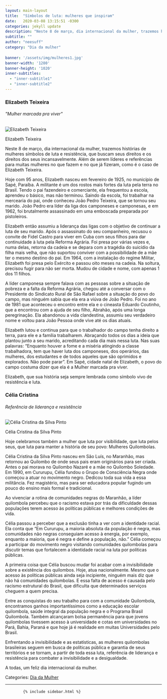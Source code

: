 ```yaml
---
layout: main-layout
title:  "Símbolos de luta: mulheres que inspiram"
date:   2020-03-08 13:15:51 -0300
categories: jekyll update
description: "Neste 8 de março, dia internacional da mulher, trazemos histórias de mulheres símbolos de luta e resistência, que buscam seus direitos e os direitos dos seus incansavelmente."
subtitle: ""
author: "neesuff"
category: "Dia da mulher"

banner: '/assets/img/mulheres1.jpg'
banner-width: '1280'
banner-height: '1020'
inner-subtitles: 
  - "inner-subtitle1"
  - "inner-subtitle2"
---
```

<div class="container">
    <article id="post-414" class="section section-text">
        <div class="row">
            <div class="col-md-8 single-post-container" data-layout="sidebar-right">
                <div class="single-post-wrap entry-content">
                    <div id="pl-414" class="panel-layout">
                        <div id="pg-414-0" class="panel-grid panel-has-style">
                            <div class="panel-row-style panel-row-style-for-414-0">
                                <div id="pgc-414-0-0" class="panel-grid-cell">
                                    <div id="panel-414-0-0-0" class="so-panel widget widget_sow-headline panel-first-child" data-index="0">
                                        <div class="so-widget-sow-headline so-widget-sow-headline-default-c864aea5c7ef">
                                            <div class="sow-headline-container ">
                                                <h3 class="sow-headline">Elizabeth Teixeira</h3>
                                                <div class="decoration">
                                                    <div class="decoration-inside"></div>
                                                </div>
                                                <h6 class="sow-sub-headline">"Mulher marcada pra viver"</h6>
                                            </div>
                                        </div>
                                    </div>
                                    <div id="panel-414-0-0-1" class="so-panel widget widget_sow-editor" data-index="1">
                                        <div class="so-widget-sow-editor so-widget-sow-editor-base">
                                            <div class="siteorigin-widget-tinymce textwidget">
                                                <div id="attachment_416" style="width: 462px" class="wp-caption alignleft"><img aria-describedby="caption-attachment-416" src="/assets/img/BLOG03-Elizabeth.jpg" alt="Elizabeth Teixeira" class="wp-image-416" srcset="/assets/img/BLOG03-Elizabeth.jpg 569w, /assets/img/BLOG03-Elizabeth-240x300.jpg 240w"
                                                        sizes="(max-width: 452px) 100vw, 452px" width="452" height="566">
                                                    <p id="caption-attachment-416" class="wp-caption-text">Elizabeth Teixeira</p>
                                                </div>
                                                <p>Neste 8 de março, dia internacional da mulher, trazemos histórias de mulheres símbolos de luta e resistência, que buscam seus direitos e os direitos dos seus incansavelmente. Além de serem líderes e referências
                                                    para muitas mulheres no que fazem e no que já fizeram, como é o caso de Elizabeth Teixeira.</p>
                                                <p>Hoje com 95 anos, Elizabeth nasceu em fevereiro de 1925, no município de Sapé, Paraíba. A militante é um dos rostos mais fortes da luta pela terra no Brasil. Tendo o pai fazendeiro e comerciante, ela frequentou
                                                    a escola, aprendeu o básico, mas não terminou. Saindo da escola, foi trabalhar na mercearia do pai, onde conheceu João Pedro Teixeira, que se tornou seu marido. João Pedro era líder da liga dos camponeses
                                                    e camponesas, e em 1962, foi brutalmente assassinado em uma emboscada preparada por pistoleiros.</p>
                                                <p>Elizabeth então assumiu a liderança das ligas com o objetivo de continuar a luta de seu marido. Após o assassinato do seu companheiro, recusou o convite de Fidel Castro para viver em Cuba com seus filhos
                                                    para dar continuidade à luta pela Reforma Agrária. Foi presa por várias vezes e, numa delas, retorna da cadeia e se depara com a tragédia do suicídio da filha mais velha, que não suportou conviver com
                                                    a possibilidade de a mãe ter o mesmo destino do pai. Em 1964, com a instalação do regime Militar, Elizabeth foi presa pelo Exército e passou oito meses na cadeia. Na soltura, precisou fugir para não
                                                    ser morta. Mudou de cidade e nome, com apenas 1 dos 11 filhos.</p>
                                                <p>A líder camponesa sempre falava com as pessoas sobre a situação de pobreza e a falta da Reforma Agrária, chegou até a conversar com o Presidente do Sindicato Rural de São Rafael sobre a situação do povo
                                                    do campo, mas ninguém sabia que ela era a viúva de João Pedro. Foi no ano de 1981 que aconteceu o encontro entre ela e o cineasta Eduardo Coutinho, que a encontrou com a ajuda de seu filho, Abrahão,
                                                    após uma longa peregrinação. Ela abandonou a vida clandestina, assumiu seu verdadeiro nome e voltou para João Pessoa onde vive até os dias atuais.</p>
                                                <p>Elizabeth lutou e continua para que o trabalhador do campo tenha direito a terra, para ele e a família trabalharem. Abraçando todos os dias a ideia que plantou junto a seu marido, acreditando cada dia mais
                                                    nessa luta. Nas suas palavras: “Enquanto houver a fome e a miséria atingindo a classe trabalhadora, tem que haver luta dos camponeses, dos operários, das mulheres, dos estudantes e de todos aqueles que
                                                    são oprimidos e explorados. Não pode parar”. Em Sapé, cidade natal de Elizabeth, o povo do campo costuma dizer que ela é a Mulher marcada pra viver.</p>
                                                <p>Elizabeth, que sua história seja sempre lembrada como símbolo vivo de resistência e luta.</p>
                                            </div>
                                        </div>
                                    </div>
                                    <div id="panel-414-0-0-2" class="so-panel widget widget_sow-headline" data-index="2">
                                        <div class="so-widget-sow-headline so-widget-sow-headline-default-c864aea5c7ef">
                                            <div class="sow-headline-container ">
                                                <h3 class="sow-headline">Célia Cristina</h3>
                                                <div class="decoration">
                                                    <div class="decoration-inside"></div>
                                                </div>
                                                <h6 class="sow-sub-headline">Referência de liderança e resistência </h6>
                                            </div>
                                        </div>
                                    </div>
                                    <div id="panel-414-0-0-3" class="so-panel widget widget_sow-editor panel-last-child" data-index="3">
                                        <div class="so-widget-sow-editor so-widget-sow-editor-base">
                                            <div class="siteorigin-widget-tinymce textwidget">
                                                <div id="attachment_417" style="width: 370px" class="wp-caption alignright"><img aria-describedby="caption-attachment-417" src="/assets/img/BLOG04-Celia.jpg" alt="Célia Cristina da Silva Pinto" class="wp-image-417 size-full" srcset="/assets/img/BLOG04-Celia.jpg 360w, /assets/img/BLOG04-Celia-240x300.jpg 240w"
                                                        sizes="(max-width: 360px) 100vw, 360px" width="360" height="450">
                                                    <p id="caption-attachment-417" class="wp-caption-text">Célia Cristina da Silva Pinto</p>
                                                </div>
                                                <p>Hoje celebramos também a mulher que luta por visibilidade, que luta pelos seus, que luta para manter a história de seu povo: Mulheres Quilombolas.</p>
                                                <p>Célia Cristina da Silva Pinto nasceu em São Luís, no Maranhão, mas retornou ao Quilombo de onde seus pais eram originários para ser criada. Antes o pai morava no Quilombo Nazaré e a mãe no Quilombo Soledade.
                                                    Em 1990, em Cururupu, Célia fundou o Grupo de Consciência Negra onde começou a atuar no movimento negro. Dedicou toda sua vida a essa militância. Fez magistério, mas para ser educadora popular fugindo
                                                    um pouco do ensino mais formal e tradicional.</p>
                                                <p>Ao vivenciar a rotina de comunidades negras do Maranhão, a líder quilombola percebeu que o racismo estava por trás da dificuldade dessas populações terem acesso às políticas públicas e melhores condições
                                                    de vida.</p>
                                                <p>Célia passou a perceber que a exclusão tinha a ver com a identidade racial. Ela conta que “Em Cururupu, a maioria absoluta da população é negra, mas comunidades não negras conseguiam acesso à energia, por
                                                    exemplo, enquanto a maioria, que é negra e define a população, não.” Célia começou a participar do movimento negro visitando comunidades quilombolas para discutir temas que fortalecem a identidade racial
                                                    na luta por políticas públicas.</p>
                                                <p>A primeira coisa que Célia buscou mudar foi acabar com a invisibilidade sobre a existência dos quilombos. Hoje, atua nacionalmente. Mesmo que o acesso às políticas públicas ainda seja incipiente, ninguém
                                                    mais diz que não há comunidades quilombolas. E essa falta de acesso é causada pelo racismo estrutural do Brasil, que dificulta que determinados serviços cheguem a quem precisa.</p>
                                                <p>Entre as conquistas do seu trabalho para com a comunidade Quilombola, encontramos ganhos importantíssimos como a educação escolar quilombola, saúde integral da população negra e o Programa Brasil Quilombola.
                                                    Também alcançaram bolsa permanência para que jovens quilombolas tivessem acesso à universidade e cotas em universidades no Pará, Bahia, Paraná e que hoje já é realidade em muitas Universidades pelo Brasil.</p>
                                                <p>Enfrentando a invisibilidade e as estatísticas, as mulheres quilombolas brasileiras seguem em busca de políticas pública e garantia de seus territórios e se tornam, a partir de toda essa luta, referência
                                                    de liderança e resistência para combater a invisibilidade e a desigualdade.</p>
                                                <p>A todas, um feliz dia internacional da mulher.</p>
                                            </div>
                                        </div>
                                    </div>
                                </div>
                            </div>
                        </div>
                    </div>
                </div>
<div class="section section-blog-info">
    <div class="row">
                        <div class="col-md-6">
                            <div class="entry-categories">Categories: <span class="label label-primary"><a href="{{site.url}}/categories/dia-da-mulher/">Dia da Mulher</a></span>
                            </div>
                        </div>

<div class="col-md-6">
                            <div class="entry-social">
                                <a target="_blank" rel="tooltip" data-original-title="Share on Facebook" class="btn btn-just-icon btn-round btn-facebook" href="https://www.facebook.com/sharer.php?u=http://pef.neesuff.com/2020/03/08/simbolos-de-luta-mulheres-que-inspiram/">
                                    <i class="fa fa-facebook"></i>
                                </a>

<a target="_blank" rel="tooltip" data-original-title="Share on Twitter" class="btn btn-just-icon btn-round btn-twitter" href="http://twitter.com/share?url=http://pef.neesuff.com/2020/03/08/simbolos-de-luta-mulheres-que-inspiram/&amp;text=S%C3%ADmbolos%20de%20luta%3A%20mulheres%20que%20inspiram">
                                    <i class="fa fa-twitter"></i>
                                </a>

<a rel="tooltip" data-original-title=" Share on Email" class="btn btn-just-icon btn-round" href="mailto:?subject=Símbolos%20de%20luta:%20mulheres%20que%20inspiram&amp;body={{page.url}}">
                                    <i class="fa fa-envelope"></i>
                                </a>
                            </div>
                        </div>
                    </div>
                    <hr>
                </div>
            </div>
            
            {% include sidebar.html %}
            
</div>
    </article>

</div>